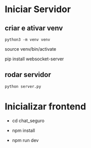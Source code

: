 # Iniciar Servidor

## criar e ativar venv

    python3 -m venv venv

source venv/bin/activate

pip install websocket-server

## rodar servidor

    python server.py

# Inicializar frontend

- cd chat_seguro

- npm install

- npm run dev
